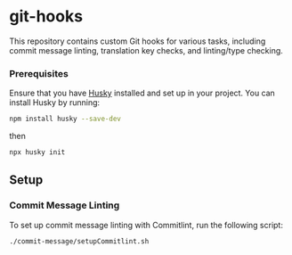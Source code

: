 # git-hooks

This repository contains custom Git hooks for various tasks, including commit
message linting, translation key checks, and linting/type checking.

### Prerequisites

Ensure that you have [Husky](https://github.com/typicode/husky) installed and
set up in your project. You can install Husky by running:

```sh
npm install husky --save-dev
```

then

```sh
npx husky init
```

## Setup

### Commit Message Linting

To set up commit message linting with Commitlint, run the following script:

```sh
./commit-message/setupCommitlint.sh
```
